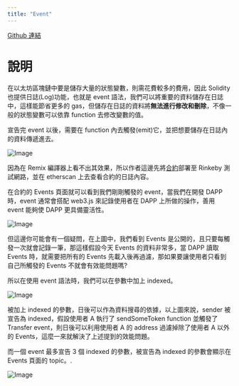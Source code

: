 ```yaml
---
title: "Event"
---
```


[Github 連結](https://github.com/WeiYun0912/SmartContracts/tree/main/Features/Event)

# 說明

在以太坊區塊鏈中要是儲存大量的狀態變數，則需花費較多的費用，因此 Solidity 也提供日誌(Log)功能，也就是 event 語法，我們可以將重要的資料儲存在日誌中，這樣能節省更多的 gas，但儲存在日誌的資料將**無法進行修改和刪除**，不像一般的狀態變數可以依靠 function 去修改變數的值。

宣告完 event 以後，需要在 function 內去觸發(emit)它，並把想要儲存在日誌內的資料傳遞進去。

![Image](https://i.imgur.com/bauevty.png)

因為在 Remix 編譯器上看不出其效果，所以作者這邊先將[合約](https://rinkeby.etherscan.io/address/0x59a6a1be7e430b0613db39fb59873415c813837d#events)部署至 Rinkeby 測試網路，並在 etherscan 上去查看合約的日誌內容。

在合約的 Events 頁面就可以看到我們剛剛觸發的 event，當我們在開發 DAPP 時，event 通常會搭配 web3.js 來記錄使用者在 DAPP 上所做的操作，善用 event 能夠使 DAPP 更具備靈活性。

![Image](https://i.imgur.com/juPt6n7.png)

但這邊你可能會有一個疑問，在上圖中，我們看到 Events 是公開的，且只要每觸發一次就會記錄一筆，那這樣假設今天 Events 的資料非常多，當 DAPP 讀取 Events 時，就需要把所有的 Events 先載入後再過濾，那如果要讓使用者只看到自己所觸發的 Events 不就會有效能問題嗎?

所以在使用 event 語法時，我們可以在參數中加上 indexed。

![Image](https://i.imgur.com/aPV8RZ3.png)

被加上 indexed 的參數，日後可以作為資料搜尋的依據，以上圖來說，sender 被宣告為 indexed，假設使用者 A 執行了 sendSomeToken function 並觸發了 Transfer event，則日後可以利用使用者 A 的 address 過濾掉除了使用者 A 以外的 Events，這麼一來就解決了上述提到的效能問題。

而一個 event 最多宣告 3 個 indexed 的參數，被宣告為 indexed 的參數會顯示在 Events 頁面的 topic。.

![Image](https://i.imgur.com/AVhTBtZ.png)
